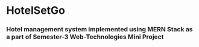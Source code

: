 # HotelSetGo
### Hotel management system implemented using MERN Stack as a part of Semester-3 Web-Technologies Mini Project
